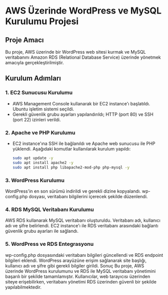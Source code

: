 # AWS Üzerinde WordPress ve MySQL Kurulumu Projesi

## Proje Amacı
Bu proje, AWS üzerinde bir WordPress web sitesi kurmak ve MySQL veritabanını Amazon RDS (Relational Database Service) üzerinde yönetmek amacıyla gerçekleştirilmiştir.

## Kurulum Adımları

### 1. EC2 Sunucusu Kurulumu
- AWS Management Console kullanarak bir EC2 instance'ı başlatıldı. Ubuntu işletim sistemi seçildi.
- Gerekli güvenlik grubu ayarları yapılandırıldı; HTTP (port 80) ve SSH (port 22) izinleri verildi.

### 2. Apache ve PHP Kurulumu
- EC2 instance'ına SSH ile bağlanıldı ve Apache web sunucusu ile PHP yüklendi. Aşağıdaki komutlar kullanılarak kurulum yapıldı:
  ```bash
  sudo apt update -y
  sudo apt install apache2 -y
  sudo apt install php libapache2-mod-php php-mysql -y

### 3. WordPress Kurulumu
WordPress'in en son sürümü indirildi ve gerekli dizine kopyalandı.
wp-config.php dosyası, veritabanı bilgilerini içerecek şekilde düzenlendi.

### 4. RDS MySQL Veritabanı Kurulumu
AWS RDS kullanarak MySQL veritabanı oluşturuldu. Veritabanı adı, kullanıcı adı ve şifre belirlendi.
EC2 instance'ı ile RDS veritabanı arasındaki bağlantı güvenlik grubu ayarları ile sağlandı.

### 5. WordPress ve RDS Entegrasyonu
wp-config.php dosyasındaki veritabanı bilgileri güncellendi ve RDS endpoint bilgileri eklendi.
WordPress arayüzüne erişim sağlanarak site başlığı, kullanıcı adı ve şifre gibi gerekli bilgiler girildi.
Sonuç
Bu proje, AWS üzerinde WordPress kurulumunu ve RDS ile MySQL veritabanı yönetimini başarılı bir şekilde tamamlamıştır. Kullanıcılar, web tarayıcısı üzerinden siteye erişebilirken, veritabanı yönetimi RDS üzerinden güvenli bir şekilde yapılabilmektedir.
